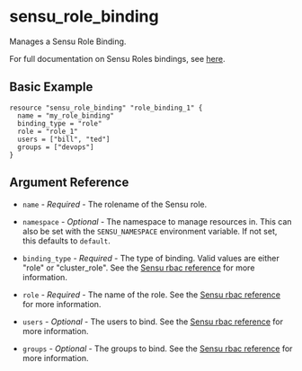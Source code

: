 # sensu_role_binding

Manages a Sensu Role Binding.

For full documentation on Sensu Roles bindings, see [here](https://docs.sensu.io/sensu-go/latest/operations/control-access/rbac/#role-bindings).

## Basic Example

```hcl
resource "sensu_role_binding" "role_binding_1" {
  name = "my_role_binding"
  binding_type = "role"
  role = "role_1"
  users = ["bill", "ted"]
  groups = ["devops"]
}
```

## Argument Reference

* `name` - *Required* - The rolename of the Sensu role.

* `namespace` - *Optional* - The namespace to manage resources in. This can
  also be set with the `SENSU_NAMESPACE` environment variable. If not set,
  this defaults to `default`.

* `binding_type` - *Required* - The type of binding. Valid values are either
  "role" or "cluster_role". See the
  [Sensu rbac reference](https://docs.sensu.io/sensu-go/latest/operations/control-access/rbac/#role-binding-and-cluster-role-binding-specification) for more information.

* `role` - *Required* - The name of the role. See the [Sensu rbac reference](https://docs.sensu.io/sensu-go/latest/operations/control-access/rbac/#role-binding-and-cluster-role-binding-specification) for more information.

* `users` - *Optional* - The users to bind. See the [Sensu rbac reference](https://docs.sensu.io/sensu-go/latest/operations/control-access/rbac/#role-binding-and-cluster-role-binding-specification) for more information.

* `groups` - *Optional* - The groups to bind. See the [Sensu rbac reference](https://docs.sensu.io/sensu-go/latest/operations/control-access/rbac/#role-binding-and-cluster-role-binding-specification) for more information.
